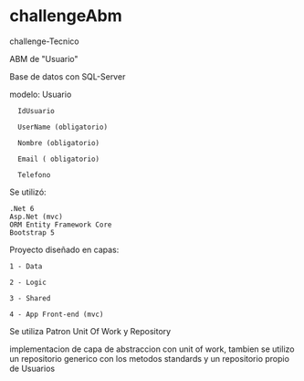 # challengeAbm
challenge-Tecnico


ABM de "Usuario"

Base de datos con SQL-Server   

modelo:     Usuario

      IdUsuario 
      
      UserName (obligatorio)
      
      Nombre (obligatorio)
      
      Email ( obligatorio)
      
      Telefono
      
Se utilizó:

    .Net 6
    Asp.Net (mvc)
    ORM Entity Framework Core
    Bootstrap 5
    
    
Proyecto diseñado en capas:

    1 - Data
      
    2 - Logic
      
    3 - Shared
      
    4 - App Front-end (mvc) 
      
      
Se utiliza Patron  Unit Of Work y Repository

  implementacion de capa de abstraccion con unit of work, tambien se utilizo un repositorio generico 
  con los metodos standards y un repositorio propio de Usuarios 
  
